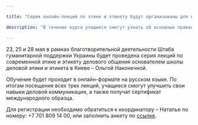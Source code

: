 ```yaml
---

title: "Серия онлайн-лекций по этике и этикету будут организованы для всех желающих"

description: "В течение курса учащиеся смогут узнать об основных правилах коммуникаций в деловом мире"

---
```


23, 25 и 28 мая в рамках благотворительной деятельности Штаба гуманитарной поддержки Украины будет проведена серия лекций по современной этике и этикету делового общения основателем школы деловой этики и этикета в Киеве – Ольгой Наконечной.

Обучение будет проходит в онлайн-формате на русском языке. По итогам посещения всех трех лекций, учащиеся смогут улучшить свои навыки деловой коммуникации, а также получат сертификат международного образца.

Для регистрации необходимо обратиться к координатору – Наталье по номеру: +7 701 809 14 00, или заполнить анкету по [ссылке](https://docs.google.com/forms/d/e/1FAIpQLScPX1A-oRpkihlkwOFQng30BTe99sd85JHN0szgJighzkp3jw/viewform).
